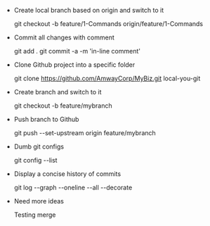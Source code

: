 - Create local branch based on origin and switch to it
    
    git checkout -b feature/1-Commands origin/feature/1-Commands

- Commit all changes with comment
    
    git add .
    git commit -a -m 'in-line comment'
    
- Clone Github project into a specific folder
    
    git clone https://github.com/AmwayCorp/MyBiz.git local-you-git
    
- Create branch and switch to it
    
    git checkout -b feature/mybranch
    
- Push branch to Github
    
    git push --set-upstream origin feature/mybranch
    
- Dumb git configs
    
    git config --list
    
- Display a concise history of commits
    
    git log --graph --oneline --all --decorate
    
- Need more ideas

    Testing merge